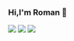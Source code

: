 ### Hi,I'm Roman 👋


<img src="https://github-readme-stats.vercel.app/api?username=TheBonD&&show_icons=true&title_color=ffffff&icon_color=bb2acf&text_color=daf7dc&bg_color=151515">
<img src="https://github-readme-stats.vercel.app/api/pin/?username=TheBonD&repo=SQL(https://github.com/TheBonD/SQL">

 <img src="https://github-readme-stats.vercel.app/api/pin/?username=TheBonD&repo=SQL&show_owner=truehttps://github.com/TheBonD/SQL">


<!--
**TheBonD/TheBonD** is a ✨ _special_ ✨ repository because its `README.md` (this file) appears on your GitHub profile.

Here are some ideas to get you started:

- 🔭 I’m currently working on ...
- 🌱 I’m currently learning ...
- 👯 I’m looking to collaborate on ...
- 🤔 I’m looking for help with ...
- 💬 Ask me about ...
- 📫 How to reach me: ...
- 😄 Pronouns: ...
- ⚡ Fun fact: ...
-->
